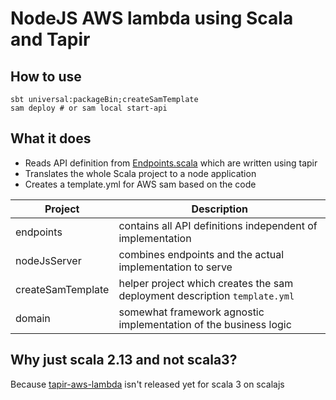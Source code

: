 # NodeJS AWS lambda using Scala and Tapir 

## How to use

```
sbt universal:packageBin;createSamTemplate
sam deploy # or sam local start-api
```

## What it does

* Reads API definition from [Endpoints.scala](endpoints/src/main/scala/Endpoints.scala) which are written using tapir
* Translates the whole Scala project to a node application
* Creates a template.yml for AWS sam based on the code

| Project           | Description                                                                |
|-------------------|----------------------------------------------------------------------------|
| endpoints         | contains all API definitions independent of implementation                 |
| nodeJsServer      | combines endpoints and the actual implementation to serve                  |
| createSamTemplate | helper project which creates the sam deployment description `template.yml` |
| domain            | somewhat framework agnostic implementation of the business logic           |

## Why just scala 2.13 and not scala3?

Because [tapir-aws-lambda](https://mvnrepository.com/artifact/com.softwaremill.sttp.tapir/tapir-aws-lambda) isn't released yet for scala 3 on scalajs